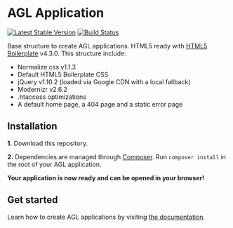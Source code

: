 AGL Application
===============

[![Latest Stable Version](https://poser.pugx.org/agl/core/v/stable.png)](https://packagist.org/packages/agl/core)
[![Build Status](https://travis-ci.org/agl-php/agl-core.png)](https://travis-ci.org/agl-php/agl-core)

Base structure to create AGL applications. HTML5 ready with [HTML5 Boilerplate](http://html5boilerplate.com/) v4.3.0. This structure include:

* Normalize.css v1.1.3
* Default HTML5 Boilerplate CSS
* jQuery v1.10.2 (loaded via Google CDN with a local fallback)
* Modernizr v2.6.2
* .htaccess optimizations
* A default home page, a 404 page and a static error page

## Installation

**1.** Download this repository.

**2.** Dependencies are managed through [Composer](http://getcomposer.org/). Run `composer install` in the root of your AGL application.

**Your application is now ready and can be opened in your browser!**

## Get started

Learn how to create AGL applications by visiting [the documentation](http://agl.io/doc/).
